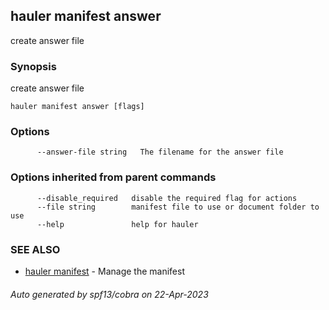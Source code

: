 ## hauler manifest answer

create answer file

### Synopsis

create answer file

```
hauler manifest answer [flags]
```

### Options

```
      --answer-file string   The filename for the answer file
```

### Options inherited from parent commands

```
      --disable_required   disable the required flag for actions
      --file string        manifest file to use or document folder to use
      --help               help for hauler
```

### SEE ALSO

* [hauler manifest](hauler_manifest.md)	 - Manage the manifest

###### Auto generated by spf13/cobra on 22-Apr-2023
